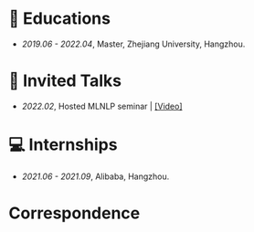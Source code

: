 # 📖 Educations

- *2019.06 - 2022.04*, Master, Zhejiang University, Hangzhou.

# 💬 Invited Talks

- *2022.02*, Hosted MLNLP seminar \| [\[Video\]](https://www.bilibili.com/video/BV1wF411x7qh)

# 💻 Internships

- *2021.06 - 2021.09*, Alibaba, Hangzhou.

# Correspondence